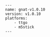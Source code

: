 
    ---
    name: gnat-v1.0.10
    version: v1.0.10
    platforms:
        - ttgo
        - m5stick
    ---
    